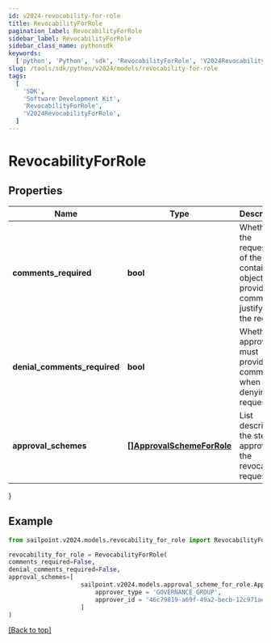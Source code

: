 ```yaml
---
id: v2024-revocability-for-role
title: RevocabilityForRole
pagination_label: RevocabilityForRole
sidebar_label: RevocabilityForRole
sidebar_class_name: pythonsdk
keywords:
  ['python', 'Python', 'sdk', 'RevocabilityForRole', 'V2024RevocabilityForRole']
slug: /tools/sdk/python/v2024/models/revocability-for-role
tags:
  [
    'SDK',
    'Software Development Kit',
    'RevocabilityForRole',
    'V2024RevocabilityForRole',
  ]
---
```


# RevocabilityForRole

## Properties

| Name | Type | Description | Notes |
| --- | --- | --- | --- |
| **comments_required** | **bool** | Whether the requester of the containing object must provide comments justifying the request | [optional] [default to False] |
| **denial_comments_required** | **bool** | Whether an approver must provide comments when denying the request | [optional] [default to False] |
| **approval_schemes** | [**[]ApprovalSchemeForRole**](approval-scheme-for-role) | List describing the steps in approving the revocation request | [optional] |

}

## Example

```python
from sailpoint.v2024.models.revocability_for_role import RevocabilityForRole

revocability_for_role = RevocabilityForRole(
comments_required=False,
denial_comments_required=False,
approval_schemes=[
                    sailpoint.v2024.models.approval_scheme_for_role.ApprovalSchemeForRole(
                        approver_type = 'GOVERNANCE_GROUP',
                        approver_id = '46c79819-a69f-49a2-becb-12c971ae66c6', )
                    ]
)

```

[[Back to top]](#)
